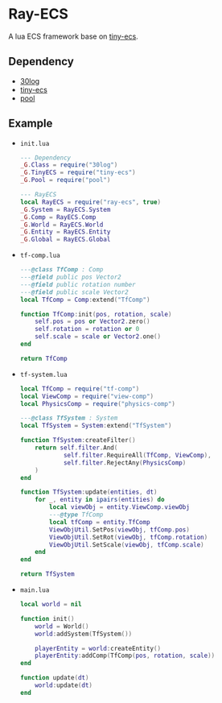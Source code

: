 # Ray-ECS

A lua ECS framework base on [tiny-ecs](https://github.com/RayStudio36/tiny-ecs).

## Dependency

- [30log](https://github.com/RayStudio36/30log)
- [tiny-ecs](https://github.com/RayStudio36/tiny-ecs)
- [pool](https://github.com/RayStudio36/pool.lua)

## Example

- `init.lua`

    ```lua
    --- Dependency
    _G.Class = require("30log")
    _G.TinyECS = require("tiny-ecs")
    _G.Pool = require("pool")
    
    --- RayECS
    local RayECS = require("ray-ecs", true)
    _G.System = RayECS.System
    _G.Comp = RayECS.Comp
    _G.World = RayECS.World
    _G.Entity = RayECS.Entity
    _G.Global = RayECS.Global
    ```
  
- `tf-comp.lua`
 
    ```lua
    ---@class TfComp : Comp
    ---@field public pos Vector2
    ---@field public rotation number
    ---@field public scale Vector2
    local TfComp = Comp:extend("TfComp")
    
    function TfComp:init(pos, rotation, scale)
        self.pos = pos or Vector2.zero()
        self.rotation = rotation or 0
        self.scale = scale or Vector2.one()
    end
    
    return TfComp
    ```
   
- `tf-system.lua`
 
    ```lua
    local TfComp = require("tf-comp")
    local ViewComp = require("view-comp")
    local PhysicsComp = require("physics-comp")
    
    ---@class TfSystem : System
    local TfSystem = System:extend("TfSystem")
    
    function TfSystem:createFilter()
        return self.filter.And(
                self.filter.RequireAll(TfComp, ViewComp),
                self.filter.RejectAny(PhysicsComp)
        )
    end
    
    function TfSystem:update(entities, dt)
        for _, entity in ipairs(entities) do
            local viewObj = entity.ViewComp.viewObj
            ---@type TfComp
            local tfComp = entity.TfComp
            ViewObjUtil.SetPos(viewObj, tfComp.pos)
            ViewObjUtil.SetRot(viewObj, tfComp.rotation)
            ViewObjUtil.SetScale(viewObj, tfComp.scale)
        end
    end
    
    return TfSystem
    ```
- `main.lua`

    ```lua
    local world = nil
    
    function init()
        world = World()
        world:addSystem(TfSystem())
    
        playerEntity = world:createEntity()
        playerEntity:addComp(TfComp(pos, rotation, scale))
    end
    
    function update(dt)
        world:update(dt)
    end
    ```
 